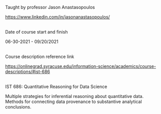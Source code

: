 Taught by professor Jason Anastasopoulos

https://www.linkedin.com/in/jasonanastasopoulos/<br><br>

Date of course start and finish

06-30-2021 - 09/20/2021<br><br>

Course description reference link

https://onlinegrad.syracuse.edu/information-science/academics/course-descriptions/#ist-686<br><br>

IST 686: Quantitative Reasoning for Data Science

Multiple strategies for inferential reasoning about quantitative data. Methods for connecting data provenance to substantive analytical conclusions.
